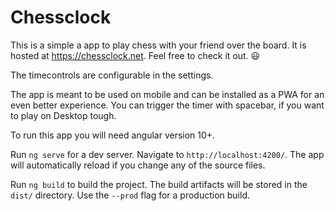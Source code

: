 # Chessclock

This is a simple a app to play chess with your friend over the board. It is hosted at https://chessclock.net. 
Feel free to check it out. :smiley:

The timecontrols are configurable in the settings.

The app is meant to be used on mobile and can be installed as a PWA for an even better experience. You can trigger the
timer with spacebar, if you want to play on Desktop tough.

To run this app you will need angular version 10+.



Run `ng serve` for a dev server. Navigate to `http://localhost:4200/`. The app will automatically reload if you change
any of the source files. 

Run `ng build` to build the project. The build artifacts will be stored in the `dist/`
directory. Use the `--prod` flag for a production build.

